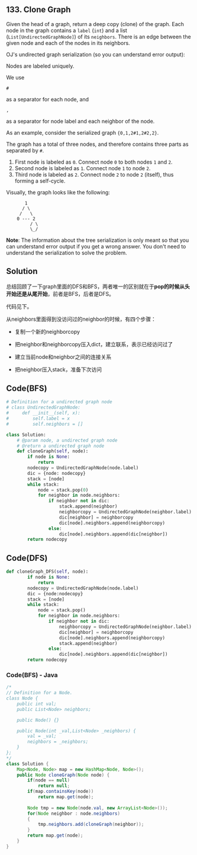 ## 133. Clone Graph

Given the head of a graph, return a deep copy (clone) of the graph. Each node in the graph contains a `label` (`int`) and a list (`List[UndirectedGraphNode]`) of its `neighbors`. There is an edge between the given node and each of the nodes in its neighbors.

OJ's undirected graph serialization (so you can understand error output):

Nodes are labeled uniquely.

We use



```
#
```

 

as a separator for each node, and

 

```
,
```

 

as a separator for node label and each neighbor of the node.

 

As an example, consider the serialized graph `{0,1,2#1,2#2,2}`.

The graph has a total of three nodes, and therefore contains three parts as separated by `#`.

1. First node is labeled as `0`. Connect node `0` to both nodes `1` and `2`.
2. Second node is labeled as `1`. Connect node `1` to node `2`.
3. Third node is labeled as `2`. Connect node `2` to node `2` (itself), thus forming a self-cycle.

 

Visually, the graph looks like the following:

```
       1
      / \
     /   \
    0 --- 2
         / \
         \_/
```

**Note**: The information about the tree serialization is only meant so that you can understand error output if you get a wrong answer. You don't need to understand the serialization to solve the problem.



## Solution

总结回顾了一下graph里面的DFS和BFS，两者唯一的区别就在于**pop的时候从头开始还是从尾开始**，前者是BFS，后者是DFS。

代码见下。

从neighbors里面得到没访问过的neighbor的时候，有四个步骤：

- 复制一个新的neighborcopy
- 把neighbor和neighborcopy压入dict，建立联系，表示已经访问过了
- 建立当前node和neighbor之间的连接关系

- 把neighbor压入stack，准备下次访问

  

## Code(BFS)

```python
# Definition for a undirected graph node
# class UndirectedGraphNode:
#     def __init__(self, x):
#         self.label = x
#         self.neighbors = []

class Solution:
    # @param node, a undirected graph node
    # @return a undirected graph node
    def cloneGraph(self, node):
        if node is None:
            return
        nodecopy = UndirectedGraphNode(node.label)
        dic = {node: nodecopy}
        stack = [node]
        while stack:
            node = stack.pop(0)
            for neighbor in node.neighbors:
                if neighbor not in dic:
                    stack.append(neighbor)
                    neighborcopy = UndirectedGraphNode(neighbor.label)
                    dic[neighbor] = neighborcopy
                    dic[node].neighbors.append(neighborcopy)
                else:
                    dic[node].neighbors.append(dic[neighbor])
        return nodecopy
```



## Code(DFS)

```python
def cloneGraph_DFS(self, node):
        if node is None:
            return
        nodecopy = UndirectedGraphNode(node.label)
        dic = {node:nodecopy}
        stack = [node]
        while stack:
            node = stack.pop()
            for neighbor in node.neighbors:
                if neighbor not in dic:
                    neighborcopy = UndirectedGraphNode(neighbor.label)
                    dic[neighbor] = neighborcopy
                    dic[node].neighbors.append(neighborcopy)
                    stack.append(neighbor)
                else:
                    dic[node].neighbors.append(dic[neighbor])
        return nodecopy
```



### Code(BFS) - Java

```java
/*
// Definition for a Node.
class Node {
    public int val;
    public List<Node> neighbors;

    public Node() {}

    public Node(int _val,List<Node> _neighbors) {
        val = _val;
        neighbors = _neighbors;
    }
};
*/
class Solution {
    Map<Node, Node> map = new HashMap<Node, Node>();
    public Node cloneGraph(Node node) {
        if(node == null)
            return null;
        if(map.containsKey(node))
            return map.get(node);
        
        Node tmp = new Node(node.val, new ArrayList<Node>());
        for(Node neighbor : node.neighbors)
        {
            tmp.neighbors.add(cloneGraph(neighbor));
        }
        return map.get(node);       
    }
}
```

